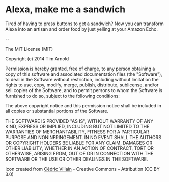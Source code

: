 # Alexa, make me a sandwich

Tired of having to press buttons to get a sandwich? Now you can transform Alexa into an artisan and order food by just yelling at your Amazon Echo.

--

The MIT License (MIT)

Copyright (c) 2014 Tim Arnold

Permission is hereby granted, free of charge, to any person obtaining a copy
of this software and associated documentation files (the "Software"), to deal
in the Software without restriction, including without limitation the rights
to use, copy, modify, merge, publish, distribute, sublicense, and/or sell
copies of the Software, and to permit persons to whom the Software is
furnished to do so, subject to the following conditions:

The above copyright notice and this permission notice shall be included in all
copies or substantial portions of the Software.

THE SOFTWARE IS PROVIDED "AS IS", WITHOUT WARRANTY OF ANY KIND, EXPRESS OR
IMPLIED, INCLUDING BUT NOT LIMITED TO THE WARRANTIES OF MERCHANTABILITY,
FITNESS FOR A PARTICULAR PURPOSE AND NONINFRINGEMENT. IN NO EVENT SHALL THE
AUTHORS OR COPYRIGHT HOLDERS BE LIABLE FOR ANY CLAIM, DAMAGES OR OTHER
LIABILITY, WHETHER IN AN ACTION OF CONTRACT, TORT OR OTHERWISE, ARISING FROM,
OUT OF OR IN CONNECTION WITH THE SOFTWARE OR THE USE OR OTHER DEALINGS IN THE
SOFTWARE.

Icon created from [Cédric Villain](http://thenounproject.com/term/sandwich/58847/) - Creative Commons – Attribution (CC BY 3.0)